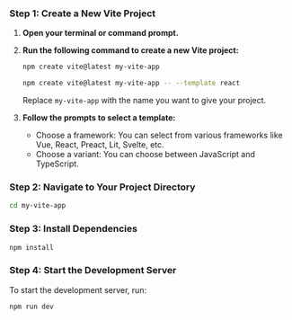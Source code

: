 ### Step 1: Create a New Vite Project

1. **Open your terminal or command prompt.**

2. **Run the following command to create a new Vite project:**

	```sh
	npm create vite@latest my-vite-app
	```
   
	```bash
	npm create vite@latest my-vite-app -- --template react
	```

   Replace `my-vite-app` with the name you want to give your project.

3. **Follow the prompts to select a template:**
   - Choose a framework: You can select from various frameworks like Vue, React, Preact, Lit, Svelte, etc.
   - Choose a variant: You can choose between JavaScript and TypeScript.

### Step 2: Navigate to Your Project Directory

```sh
cd my-vite-app
```

### Step 3: Install Dependencies

```sh
npm install
```

### Step 4: Start the Development Server

To start the development server, run:

```sh
npm run dev
```